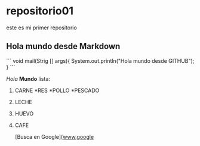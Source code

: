 # repositorio01
este es mi primer repositorio

## Hola mundo desde Markdown
´´´
void mail(Strig [] args){
System.out.println("Hola mundo desde GITHUB");
}
´´´

*Hola* **Mundo**
 lista:
 1. CARNE
    *RES
    *POLLO
    *PESCADO
2. LECHE
3. HUEVO
4. CAFE

   [Busca en Google](www.google
